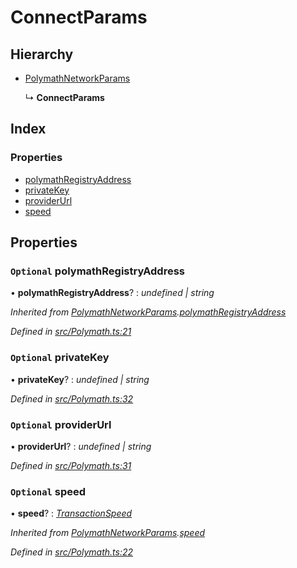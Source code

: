 # ConnectParams

## Hierarchy

* [PolymathNetworkParams]()

  ↳ **ConnectParams**

## Index

### Properties

* [polymathRegistryAddress]()
* [privateKey]()
* [providerUrl]()
* [speed]()

## Properties

### `Optional` polymathRegistryAddress

• **polymathRegistryAddress**? : _undefined \| string_

_Inherited from_ [_PolymathNetworkParams_]()_._[_polymathRegistryAddress_]()

_Defined in_ [_src/Polymath.ts:21_](https://github.com/PolymathNetwork/polymath-sdk/blob/550676f/src/Polymath.ts#L21)

### `Optional` privateKey

• **privateKey**? : _undefined \| string_

_Defined in_ [_src/Polymath.ts:32_](https://github.com/PolymathNetwork/polymath-sdk/blob/550676f/src/Polymath.ts#L32)

### `Optional` providerUrl

• **providerUrl**? : _undefined \| string_

_Defined in_ [_src/Polymath.ts:31_](https://github.com/PolymathNetwork/polymath-sdk/blob/550676f/src/Polymath.ts#L31)

### `Optional` speed

• **speed**? : [_TransactionSpeed_]()

_Inherited from_ [_PolymathNetworkParams_]()_._[_speed_]()

_Defined in_ [_src/Polymath.ts:22_](https://github.com/PolymathNetwork/polymath-sdk/blob/550676f/src/Polymath.ts#L22)

